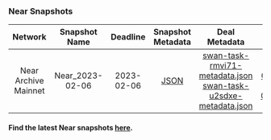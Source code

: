### Near Snapshots

| Network | Snapshot Name | Deadline | Snapshot Metadata | Deal Metadata | Deal Metadata NFT(opensea) |
| :-: | :-: | :-: | :-: | :-: | :-: |
| Near Archive Mainnet | Near_2023-02-06 | 2023-02-06 | [JSON](2023-02-06_near_snap/near-snap-20230206-car-01.json ':include') | [swan-task-rmvi71-metadata.json](2023-02-06_near_snap/swan-task-rmvi71-metadata.json ':include') <br> [swan-task-u2sdxe-metadata.json](2023-02-06_near_snap/swan-task-u2sdxe-metadata.json ':include') | [near_2023-02-06_metadata_rmvi71.nft](https://opensea.io/assets/matic/0xa6787587159c017ad83fe28e746fcfae0dd91383/192) <br> [near_2023_02-06_metadata_u2sdxe.nft](https://opensea.io/assets/matic/0xa6787587159c017ad83fe28e746fcfae0dd91383/193) |

#### Find the latest Near snapshots [here](https://near-nodes.io/intro/node-data-snapshots).
